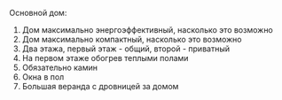 Основной дом:

1. Дом максимально энергоэффективный, насколько это возможно
2. Дом максимально компактный, насколько это возможно
3. Два этажа, первый этаж - общий, второй - приватный
4. На первом этаже обогрев теплыми полами
5. Обязательно камин
6. Окна в пол
7. Большая веранда с дровницей за домом
   
